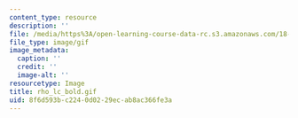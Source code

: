 ```yaml
---
content_type: resource
description: ''
file: /media/https%3A/open-learning-course-data-rc.s3.amazonaws.com/18-013a-calculus-with-applications-spring-2005/8f6d593bc2240d0229ecab8ac366fe3a_rho_lc_bold.gif
file_type: image/gif
image_metadata:
  caption: ''
  credit: ''
  image-alt: ''
resourcetype: Image
title: rho_lc_bold.gif
uid: 8f6d593b-c224-0d02-29ec-ab8ac366fe3a
---
```

